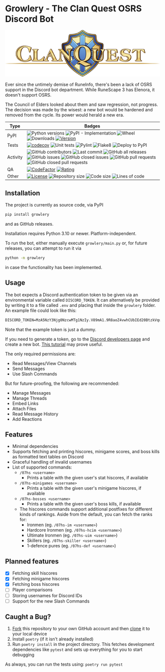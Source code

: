 # Growlery - The Clan Quest OSRS Discord Bot

![Stuff](./docs/assets/cq_logo_wide.png)

Ever since the untimely demise of RuneInfo, there's been a lack of OSRS support in the Discord bot department. While RuneScape 3 has Elenora, it doesn't support OSRS.

The Council of Elders looked about them and saw regression, not progress. The decision was made by the wisest: a new bot would be hardened and removed from the cycle. Its power would herald a new era.

| Type         | Badges |
|--------------|---|
| PyPI         | ![Python versions](https://img.shields.io/pypi/pyversions/growlery?logo=python) ![PyPI - Implementation](https://img.shields.io/pypi/implementation/growlery) ![Wheel](https://img.shields.io/pypi/wheel/growlery?logo=pypi) ![Downloads](https://img.shields.io/pypi/dm/growlery?logo=pypi) [![Version](https://img.shields.io/pypi/v/growlery)](https://pypi.org/project/growlery/) |
| Tests        | [![codecov](https://codecov.io/gh/Diapolo10/clan-quest-osrs-discord-bot/branch/main/graph/badge.svg?token=N3JOBzERqP)](https://codecov.io/gh/Diapolo10/clan-quest-osrs-discord-bot) ![Unit tests](https://github.com/diapolo10/clan-quest-osrs-discord-bot/workflows/Unit%20tests/badge.svg) ![Pylint](https://github.com/diapolo10/clan-quest-osrs-discord-bot/workflows/Pylint/badge.svg) ![Flake8](https://github.com/diapolo10/clan-quest-osrs-discord-bot/workflows/Flake8/badge.svg) ![Deploy to PyPI](https://github.com/diapolo10/clan-quest-osrs-discord-bot/workflows/Deploy%20to%20PyPI/badge.svg) |
| Activity     | ![GitHub contributors](https://img.shields.io/github/contributors/diapolo10/clan-quest-osrs-discord-bot) ![Last commit](https://img.shields.io/github/last-commit/diapolo10/clan-quest-osrs-discord-bot?logo=github) ![GitHub all releases](https://img.shields.io/github/downloads/diapolo10/clan-quest-osrs-discord-bot/total?logo=github) ![GitHub issues](https://img.shields.io/github/issues/diapolo10/clan-quest-osrs-discord-bot) ![GitHub closed issues](https://img.shields.io/github/issues-closed/diapolo10/clan-quest-osrs-discord-bot) ![GitHub pull requests](https://img.shields.io/github/issues-pr/diapolo10/clan-quest-osrs-discord-bot) ![GitHub closed pull requests](https://img.shields.io/github/issues-pr-closed/diapolo10/clan-quest-osrs-discord-bot) |
| QA           | [![CodeFactor](https://www.codefactor.io/repository/github/diapolo10/clan-quest-osrs-discord-bot/badge?logo=codefactor)](https://www.codefactor.io/repository/github/diapolo10/clan-quest-osrs-discord-bot) [![Rating](https://img.shields.io/librariesio/sourcerank/pypi/growlery)](https://libraries.io/github/Diapolo10/clan-quest-osrs-discord-bot/sourcerank) |
| Other        | [![License](https://img.shields.io/github/license/diapolo10/clan-quest-osrs-discord-bot)](https://opensource.org/licenses/MIT) ![Repository size](https://img.shields.io/github/repo-size/diapolo10/clan-quest-osrs-discord-bot?logo=github) ![Code size](https://img.shields.io/github/languages/code-size/diapolo10/clan-quest-osrs-discord-bot?logo=github) ![Lines of code](https://img.shields.io/tokei/lines/github/diapolo10/clan-quest-osrs-discord-bot?logo=github) |

## Installation

The project is currently as source code, via PyPI

```sh
pip install growlery
```

and as GitHub releases.

Installation requires Python 3.10 or newer. Platform-independent.

To run the bot, either manually execute `growlery/main.py` or, for future releases, you can attempt to run it via

```sh
python -m growlery
```

in case the functionality has been implemented.

## Usage

The bot expects a Discord authentication token to be given via an environmental variable called `DISCORD_TOKEN`. It can alternatively be provided by writing it to a file called `.env` and placing that inside the `growlery` folder. An example file could look like this:

```txt
DISCORD_TOKEN=MzA5NzY3Njg0NzcwMTg1NzIy.V89mA1.9R8aoZ4vwhCUbIEd20BtzkVquLG
```

Note that the example token is just a dummy.

If you need to generate a token, go to the [Discord developers page][Discord Developers] and create a new bot. [This tutorial][Discord bot tutorial] may prove useful.

The only required permissions are:

- Read Messages/View Channels
- Send Messages
- Use Slash Commands

But for future-proofing, the following are recommended:

- Manage Messages
- Manage Threads
- Embed Links
- Attach Files
- Read Message History
- Add Reactions

## Features

- Minimal dependencies
- Supports fetching and printing hiscores, minigame scores, and boss kills as formatted text tables on Discord
- Graceful handling of invalid usernames
- List of supported commands:
  - `/07hs <username>`
    - Prints a table with the given user's stat hiscores, if available
  - `/07hs-minigames <username>`
    - Prints a table with the given user's minigame hiscores, if available
  - `/07hs-bosses <username>`
    - Prints a table with the given user's boss kills, if available
  - The hiscores commands support additional postfixes for different kinds of rankings. Aside from the default, you can fetch the ranks for:
    - Ironmen (eg. `/07hs-im <username>`)
    - Hardcore Ironmen (eg. `/07hs-hcim <username>`)
    - Ultimate Ironmen (eg. `/07hs-uim <username>`)
    - Skillers (eg. `/07hs-skiller <username>`)
    - 1-defence pures (eg. `/07hs-def <username>`)

## Planned features

- [x] Fetching skill hiscores
- [x] Fetching minigame hiscores
- [x] Fetching boss hiscores
- [ ] Player comparisons
- [ ] Storing usernames for Discord IDs
- [ ] Support for the new Slash Commands

## Caught a Bug?

1. [Fork][Forking a repository] this repository to your own GitHub account and then [clone][Cloning a repository] it to your local device
2. Install `poetry` (if it isn't already installed)
3. Run `poetry install` in the project directory. This fetches development dependencies like `pytest` and sets up everything for you to start debugging

As always, you can run the tests using: `poetry run pytest`

[Discord Developers]: https://discord.com/developers
[Discord bot tutorial]: https://www.freecodecamp.org/news/create-a-discord-bot-with-python/
[Forking a repository]: https://help.github.com/articles/fork-a-repo/
[Cloning a repository]: https://help.github.com/articles/cloning-a-repository/

<!-- markdownlint-configure-file {
    "MD022": false,
    "MD024": false,
    "MD030": false,
    "MD032": false,
    "MD033": false
} -->
<!--
    MD022: Blanks around headings
    MD024: No duplicate headings
    MD030: Spaces after list markers
    MD032: Blanks around lists
    MD033: No inline HTML
-->
